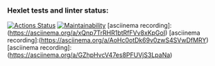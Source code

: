 ### Hexlet tests and linter status:
[![Actions Status](https://github.com/EugeneViktP/java-project-61/actions/workflows/hexlet-check.yml/badge.svg)](https://github.com/EugeneViktP/java-project-61/actions)
[![Maintainability](https://api.codeclimate.com/v1/badges/a778da2376eafc25e06a/maintainability)](https://codeclimate.com/github/EugeneViktP/java-project-61/maintainability)
[asciinema recording]:(https://asciinema.org/a/xQnp7TrRHR1btRfFVv8xKpGoI)
[asciinema recording]:(https://asciinema.org/a/AoHc0otDk69v0zwS4SVwDfMRY)
[asciinema recording]:(https://asciinema.org/a/GZhpHvcV47es8PFUVjS3LpaNa)

